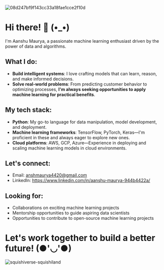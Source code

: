 ![08d247bf9f143cc33a18fae1cce2f10d](https://github.com/user-attachments/assets/e7185609-b455-4ef9-8344-466aefc5659e)

# Hi there! 👋 (•_•) 

I'm Aanshu Maurya, a passionate machine learning enthusiast driven by the power of data and algorithms.

## What I do:

- **Build intelligent systems**: I love crafting models that can learn, reason, and make informed decisions.
- **Solve real-world problems**: From predicting customer behavior to optimizing processes, **I'm always seeking opportunities to apply machine learning for practical benefits**.

## My tech stack:

- **Python**: My go-to language for data manipulation, model development, and deployment.
- **Machine learning frameworks**: TensorFlow, PyTorch, Keras—I'm proficient in these and always eager to explore new ones.
- **Cloud platforms**: AWS, GCP, Azure—Experience in deploying and scaling machine learning models in cloud environments.


## Let's connect:

- Email: anshmaurya4420@gmail.com
- LinkedIn: https://www.linkedin.com/in/aanshu-maurya-944b4422a/

## Looking for:

- Collaborations on exciting machine learning projects
- Mentorship opportunities to guide aspiring data scientists
- Opportunities to contribute to open-source machine learning projects

# **Let's work together to build a better future! (●'◡'●)**
![squishiverse-squishiland](https://github.com/user-attachments/assets/9a3ef716-5af9-43fe-90c6-3caa4ec4b5cd)


<!---
Ansh420/Ansh420 is a ✨ special ✨ repository because its `README.md` (this file) appears on your GitHub profile.
You can click the Preview link to take a look at your changes.
--->
